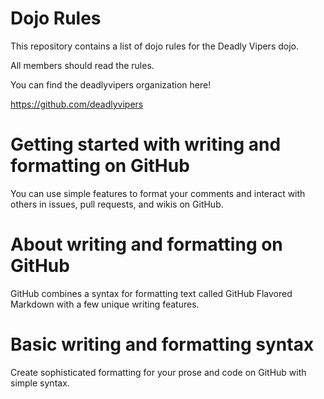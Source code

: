Dojo Rules
==========

This repository contains a list of dojo rules for the Deadly Vipers dojo.

All members should read the rules.

You can find the deadlyvipers organization here!

https://github.com/deadlyvipers


Getting started with writing and formatting on GitHub
=====================================================
You can use simple features to format your comments and interact with others in issues, pull requests, and wikis on GitHub.


About writing and formatting on GitHub
======================================
GitHub combines a syntax for formatting text called GitHub Flavored Markdown with a few unique writing features.


Basic writing and formatting syntax
===================================
Create sophisticated formatting for your prose and code on GitHub with simple syntax.
